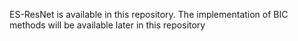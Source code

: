 ES-ResNet is available in this repository. The implementation of BIC methods will be available later in this repository
